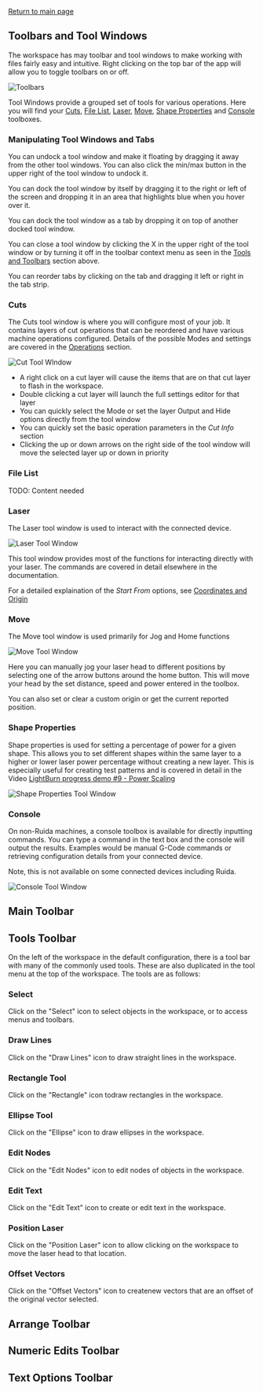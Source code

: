 [Return to main page](README.md)

## Toolbars and Tool Windows

The workspace has may toolbar and tool windows to make working with files fairly easy and intuitive. Right clicking on the top bar of the app will allow you to toggle toolbars on or off.

![Toolbars](/img/Toolbars.PNG)

Tool Windows provide a grouped set of tools for various operations. Here you will find your [Cuts](#cuts), [File List](#filelist), [Laser](#laser), [Move](#move), [Shape Properties](#shapeproperties) and [Console](#console) toolboxes. 

### Manipulating Tool Windows and Tabs

You can undock a tool window and make it floating by dragging it away from the other tool windows. You can also click the min/max button in the upper right of the tool window to undock it.

You can dock the tool window by itself by dragging it to the right or left of the screen and dropping it in an area that highlights blue when you hover over it.

You can dock the tool window as a tab by dropping it on top of another docked tool window.

You can close a tool window by clicking the X in the upper right of the tool window or by turning it off in the toolbar context menu as seen in the [Tools and Toolbars](#toolbars) section above.

You can reorder tabs by clicking on the tab and dragging it left or right in the tab strip.

<a name="cuts"></a>
### Cuts

The Cuts tool window is where you will configure most of your job. It contains layers of cut operations that can be reordered and have various machine operations configured.  Details of the possible Modes and settings are covered in the [Operations](Operations.md) section.

![Cut Tool WIndow](/img/CutsToolBox.PNG)

* A right click on a cut layer will cause the items that are on that cut layer to flash in the workspace. 
* Double clicking a cut layer will launch the full settings editor for that layer
* You can quickly select the Mode or set the layer Output and Hide options directly from the tool window
* You can quickly set the basic operation parameters in the *Cut Info* section
* Clicking the up or down arrows on the right side of the tool window will move the selected layer up or down in priority

<a name="filelist"></a>
### File List

TODO: Content needed

<a name="laser"></a>
### Laser

The Laser tool window is used to interact with the connected device. 

![Laser Tool Window](/img/LaserToolBox.PNG)

This tool window provides most of the functions for interacting directly with your laser. The commands are covered in detail elsewhere in the documentation. 

For a detailed explaination of the *Start From* options, see [Coordinates and Origin](CoordinatesOrigin.md)

<a name="move"></a>
### Move

The Move tool window is used primarily for Jog and Home functions

![Move Tool Window](/img/MoveToolBox.PNG)

Here you can manually jog your laser head to different positions by selecting one of the arrow buttons around the home button. This will move your head by the set distance, speed and power entered in the toolbox. 

You can also set or clear a custom origin or get the current reported position.

<a name="shapeproperties"></a>
### Shape Properties

Shape properties is used for setting a percentage of power for a given shape. This allows you to set different shapes within the same layer to a higher or lower laser power percentage without creating a new layer. This is especially useful for creating test patterns and is covered in detail in the Video [LightBurn progress demo #9 - Power Scaling](https://www.youtube.com/watch?v=ZiUAOv4tAGY)

![Shape Properties Tool Window](/img/ShapePropertiesToolBox.PNG)

<a name="console"></a>
### Console

On non-Ruida machines, a console toolbox is available for directly inputting commands. You can type a command in the text box and the console will output the results. Examples would be manual G-Code commands or retrieving configuration details from your connected device. 

Note, this is not available on some connected devices including Ruida.

![Console Tool Window](/img/ConsoleToolBox.PNG)

<a name="workspace"></a>
## Main Toolbar

## Tools Toolbar

On the left of the workspace in the default configuration, there is a tool bar with many of the commonly used tools. These are also duplicated in the tool menu at the top of the workspace. The tools are as follows:


### Select
Click on the "Select" icon to select objects in the workspace, or to access menus and toolbars.
### Draw Lines
Click on the "Draw Lines" icon to draw straight lines in the workspace.
### Rectangle Tool
Click on the "Rectangle" icon todraw rectangles in the workspace.
### Ellipse Tool
Click on the "Ellipse" icon to draw ellipses in the workspace.
### Edit Nodes
Click on the "Edit Nodes" icon to edit nodes of objects in the workspace.
### Edit Text
Click on the "Edit Text" icon to create or edit text in the workspace.
### Position Laser
Click on the "Position Laser" icon to allow clicking on the workspace to move the laser head to that location.
### Offset Vectors
Click on the "Offset Vectors" icon to createnew vectors that are an offset of the original vector selected.

## Arrange Toolbar

## Numeric Edits Toolbar

## Text Options Toolbar



